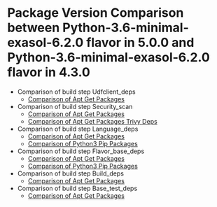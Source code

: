 # Package Version Comparison between Python-3.6-minimal-exasol-6.2.0 flavor in 5.0.0 and Python-3.6-minimal-exasol-6.2.0 flavor in 4.3.0

- Comparison of build step Udfclient_deps
  - [Comparison of Apt Get Packages](udfclient_deps/apt_get_packages_diff.md)
- Comparison of build step Security_scan
  - [Comparison of Apt Get Packages](security_scan/apt_get_packages_diff.md)
  - [Comparison of Apt Get Packages Trivy Deps](security_scan/apt_get_packages_trivy_deps_diff.md)
- Comparison of build step Language_deps
  - [Comparison of Apt Get Packages](language_deps/apt_get_packages_diff.md)
  - [Comparison of Python3 Pip Packages](language_deps/python3_pip_packages_diff.md)
- Comparison of build step Flavor_base_deps
  - [Comparison of Apt Get Packages](flavor_base_deps/apt_get_packages_diff.md)
  - [Comparison of Python3 Pip Packages](flavor_base_deps/python3_pip_packages_diff.md)
- Comparison of build step Build_deps
  - [Comparison of Apt Get Packages](build_deps/apt_get_packages_diff.md)
- Comparison of build step Base_test_deps
  - [Comparison of Apt Get Packages](base_test_deps/apt_get_packages_diff.md)
